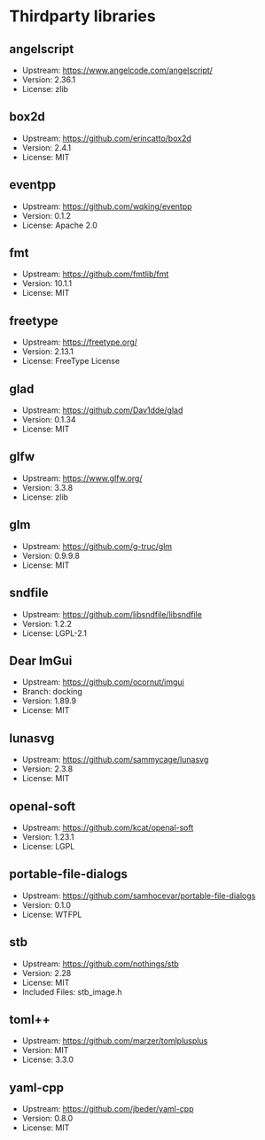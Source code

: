 # Thirdparty libraries

## angelscript
- Upstream: https://www.angelcode.com/angelscript/
- Version: 2.36.1
- License: zlib

## box2d
- Upstream: https://github.com/erincatto/box2d
- Version: 2.4.1
- License: MIT

## eventpp
- Upstream: https://github.com/wqking/eventpp
- Version: 0.1.2
- License: Apache 2.0

## fmt
- Upstream: https://github.com/fmtlib/fmt
- Version: 10.1.1
- License: MIT

## freetype
- Upstream: https://freetype.org/
- Version: 2.13.1
- License: FreeType License

## glad
- Upstream: https://github.com/Dav1dde/glad
- Version: 0.1.34
- License: MIT

## glfw
- Upstream: https://www.glfw.org/
- Version: 3.3.8
- License: zlib

## glm
- Upstream: https://github.com/g-truc/glm
- Version: 0.9.9.8
- License: MIT

## sndfile
- Upstream: https://github.com/libsndfile/libsndfile
- Version: 1.2.2
- License: LGPL-2.1

## Dear ImGui
- Upstream: https://github.com/ocornut/imgui
- Branch: docking
- Version: 1.89.9
- License: MIT

## lunasvg
- Upstream: https://github.com/sammycage/lunasvg
- Version: 2.3.8
- License: MIT

## openal-soft
- Upstream: https://github.com/kcat/openal-soft
- Version: 1.23.1
- License: LGPL

## portable-file-dialogs
- Upstream: https://github.com/samhocevar/portable-file-dialogs
- Version: 0.1.0
- License: WTFPL

## stb
- Upstream: https://github.com/nothings/stb
- Version: 2.28
- License: MIT
- Included Files: stb_image.h

## toml++
- Upstream: https://github.com/marzer/tomlplusplus
- Version: MIT
- License: 3.3.0

## yaml-cpp
- Upstream: https://github.com/jbeder/yaml-cpp
- Version: 0.8.0
- License: MIT
